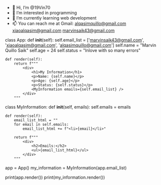 - 👋 Hi, I’m @19Vin70
- 👀 I’m interested in programming
- 🌱 I’m currently learning web development
- 📫 You can reach me at Gmail:
         alqasimquillo@gmail.com
         xiaoalqasim@gmail.com
         marvinsaik43@gmail.com
         
         
class App:
    def __init__(self):
        self.email_list = ['marvinsaik43@gmail.com', 'xiaoalqasim@gmail.com', 'alqasimquillo@gmail.com']
        self.name = "Marvin Quillo Saik"
        self.age = 24
        self.status = "Inlove with so many errors"

    def render(self):
        return f"""
            <div>
                <h1>My Information</h1>
                <p>Name: {self.name}</p>
                <p>Age: {self.age}</p>
                <p>Status: {self.status}</p>
                <MyInformation emails={self.email_list} />
            </div>
        """

class MyInformation:
    def __init__(self, emails):
        self.emails = emails

    def render(self):
        email_list_html = ""
        for email in self.emails:
            email_list_html += f"<li>{email}</li>"

        return f"""
            <div>
                <h2>Emails:</h2>
                <ul>{email_list_html}</ul>
            </div>
        """

app = App()
my_information = MyInformation(app.email_list)

print(app.render())
print(my_information.render())


<!---
19Vin70/19Vin70 is a ✨ special ✨ repository because its `README.md` (this file) appears on your GitHub profile.
You can click the Preview link to take a look at your changes.
--->
